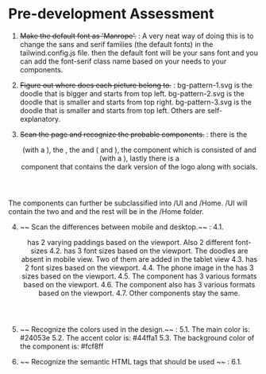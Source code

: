 # Pre-development Assessment

1. ~~Make the default font as 'Manrope'.~~ : A very neat way of doing this is to change the sans and serif families (the default fonts) in the tailwind.config.js file. then the default font will be your sans font and you can add the font-serif class name based on your needs to your components.

2. ~~Figure out where does each picture belong to.~~ : bg-pattern-1.svg is the doodle that is bigger and starts from top left. bg-pattern-2.svg is the doodle that is smaller and starts from top right. bg-pattern-3.svg is the doodle that is smaller and starts from top left. Others are self-explanatory.

3. ~~Scan the page and recognize the probable components.~~ : there is the <Header /> (with a <CustomButton />), the <Jumbotron />, the <Description /> and <DescriptionItem /> (<CustomCounter/> and <DescriptionItemText />), the <CallToAction /> component which is consisted of <CallToActionImage /> and <CallToActionMessage /> (with a <CustomButton />), lastly there is a <Footer /> component that contains the dark version of the logo along with socials.

The components can further be subclassified into /UI and /Home. /UI will contain the two <CustomButton /> and <CustomCounter /> and the rest will be in the /Home folder.

4. ~~ Scan the differences between mobile and desktop.~~ :
   4.1. <Header /> has 2 varying paddings based on the viewport. Also 2 different font-sizes
   4.2. <Jumbotron /> has 3 font sizes based on the viewport. The doodles are absent in mobile view. Two of them are added in the tablet view
   4.3. <CustomButton /> has 2 font sizes based on the viewport.
   4.4. The phone image in the <Jumbotron /> has 3 sizes based on the viewport.
   4.5. The <Description /> component has 3 various formats based on the viewport.
   4.6. The <CallToAction /> component also has 3 various formats based on the viewport.
   4.7. Other components stay the same.

5. ~~ Recognize the colors used in the design.~~ :
   5.1. The main color is: #24053e
   5.2. The accent color is: #44ffa1
   5.3. The background color of the <Description /> component is: #fcf8ff

6. ~~ Recognize the semantic HTML tags that should be used ~~ :
   6.1. <main> <header> <section> <section> <section> <footer>
